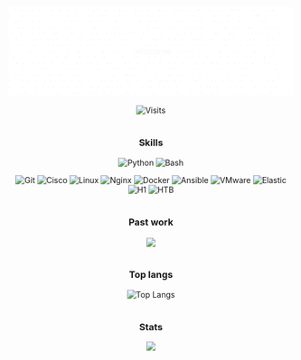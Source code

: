 ![Banner](https://raw.githubusercontent.com/drewbi/drewbi/master/welcome_banner2.svg)
<div align="center">
    

![Visits](https://komarev.com/ghpvc/?username=mqxmm&logo=GitHub&label=profile%20visits&color=187347&logoColor=white&style=flat-square)


# <h3>Skills</h3>

![Python](https://img.shields.io/badge/-Python-black?style=flat-square&logo=Python)
![Bash](https://img.shields.io/badge/-Bash-black?style=flat-square&logo=gnubash)


 
 ![Git](https://img.shields.io/badge/-Git-black?style=flat-square&logo=git)
 ![Cisco](https://img.shields.io/badge/Cisco-black?style=flat-square&logo=cisco)
 ![Linux](https://img.shields.io/badge/Linux-black?style=flat-square&logo=linux)
 ![Nginx](https://img.shields.io/badge/-Nginx-black?style=flat-square&logo=nginx)
 ![Docker](https://img.shields.io/badge/-Docker-black?style=flat-square&logo=docker)
 ![Ansible](https://img.shields.io/badge/Ansible-black?style=flat-square&logo=ansible)
 ![VMware](https://img.shields.io/badge/-VMware-black?style=flat-square&logo=vmware)
 ![Elastic](https://img.shields.io/badge/-Elastic-black?style=flat-square&logo=elastic)
 ![H1](https://img.shields.io/badge/-HackerOne-black?style=flat-square&logo=hackerone)
 ![HTB](https://img.shields.io/badge/-HTB-black?style=flat-square&logo=hackthebox)
<br />


# <h3>Past work</h3>
<a href="https://github.com/mqxmm/C2-runner">
<img width='49%' align="center"src="https://github-readme-stats.vercel.app/api/pin/?username=mqxmm&repo=C2-runner&border_color=02D892&bg_color=0D1117&title_color=C9D1D9&text_color=8B949E&icon_color=02D892" />
</a>

# <h3>Top langs</h3>
![Top Langs](https://github-readme-stats.vercel.app/api/top-langs/?username=mqxmm&hide=TeX&layout=compact&border_color=02D892&bg_color=0D1117&text_color=8B949E&title_color=C9D1D9)


# <h3>Stats </h3>
![](http://github-profile-summary-cards.vercel.app/api/cards/profile-details?username=mqxmm&theme=blue_green)</div>
